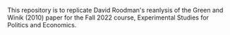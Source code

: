 This repository is to replicate David Roodman's reanlysis of the Green and Winik (2010) paper for the Fall 2022 course, Experimental Studies for Politics and Economics.
